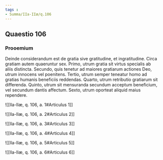 ```yaml
---
tags : 
- Summa/IIa-IIæ/q.106
---
```


## Quaestio 106

### Prooemium

Deinde considerandum est de gratia sive gratitudine, et ingratitudine. Circa gratiam autem quaeruntur sex. Primo, utrum gratia sit virtus specialis ab aliis distincta. Secundo, quis tenetur ad maiores gratiarum actiones Deo, utrum innocens vel poenitens. Tertio, utrum semper teneatur homo ad gratias humanis beneficiis reddendas. Quarto, utrum retributio gratiarum sit differenda. Quinto, utrum sit mensuranda secundum acceptum beneficium, vel secundum dantis affectum. Sexto, utrum oporteat aliquid maius rependere.

![[IIa-IIæ, q. 106, a. 1#Articulus 1]]

![[IIa-IIæ, q. 106, a. 2#Articulus 2]]

![[IIa-IIæ, q. 106, a. 3#Articulus 3]]

![[IIa-IIæ, q. 106, a. 4#Articulus 4]]

![[IIa-IIæ, q. 106, a. 5#Articulus 5]]

![[IIa-IIæ, q. 106, a. 6#Articulus 6]]

